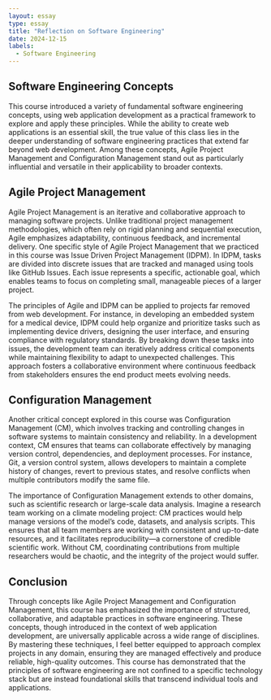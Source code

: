 ```yaml
---
layout: essay
type: essay
title: "Reflection on Software Engineering"
date: 2024-12-15
labels:
  - Software Engineering
---
```

## Software Engineering Concepts
This course introduced a variety of fundamental software engineering concepts, using web application development as a practical framework to explore and apply these principles. While the ability to create web applications is an essential skill, the true value of this class lies in the deeper understanding of software engineering practices that extend far beyond web development. Among these concepts, Agile Project Management and Configuration Management stand out as particularly influential and versatile in their applicability to broader contexts.

## Agile Project Management
Agile Project Management is an iterative and collaborative approach to managing software projects. Unlike traditional project management methodologies, which often rely on rigid planning and sequential execution, Agile emphasizes adaptability, continuous feedback, and incremental delivery. One specific style of Agile Project Management that we practiced in this course was Issue Driven Project Management (IDPM). In IDPM, tasks are divided into discrete issues that are tracked and managed using tools like GitHub Issues. Each issue represents a specific, actionable goal, which enables teams to focus on completing small, manageable pieces of a larger project.

The principles of Agile and IDPM can be applied to projects far removed from web development. For instance, in developing an embedded system for a medical device, IDPM could help organize and prioritize tasks such as implementing device drivers, designing the user interface, and ensuring compliance with regulatory standards. By breaking down these tasks into issues, the development team can iteratively address critical components while maintaining flexibility to adapt to unexpected challenges. This approach fosters a collaborative environment where continuous feedback from stakeholders ensures the end product meets evolving needs.

## Configuration Management
Another critical concept explored in this course was Configuration Management (CM), which involves tracking and controlling changes in software systems to maintain consistency and reliability. In a development context, CM ensures that teams can collaborate effectively by managing version control, dependencies, and deployment processes. For instance, Git, a version control system, allows developers to maintain a complete history of changes, revert to previous states, and resolve conflicts when multiple contributors modify the same file.

The importance of Configuration Management extends to other domains, such as scientific research or large-scale data analysis. Imagine a research team working on a climate modeling project: CM practices would help manage versions of the model’s code, datasets, and analysis scripts. This ensures that all team members are working with consistent and up-to-date resources, and it facilitates reproducibility—a cornerstone of credible scientific work. Without CM, coordinating contributions from multiple researchers would be chaotic, and the integrity of the project would suffer.

## Conclusion
Through concepts like Agile Project Management and Configuration Management, this course has emphasized the importance of structured, collaborative, and adaptable practices in software engineering. These concepts, though introduced in the context of web application development, are universally applicable across a wide range of disciplines. By mastering these techniques, I feel better equipped to approach complex projects in any domain, ensuring they are managed effectively and produce reliable, high-quality outcomes. This course has demonstrated that the principles of software engineering are not confined to a specific technology stack but are instead foundational skills that transcend individual tools and applications.
